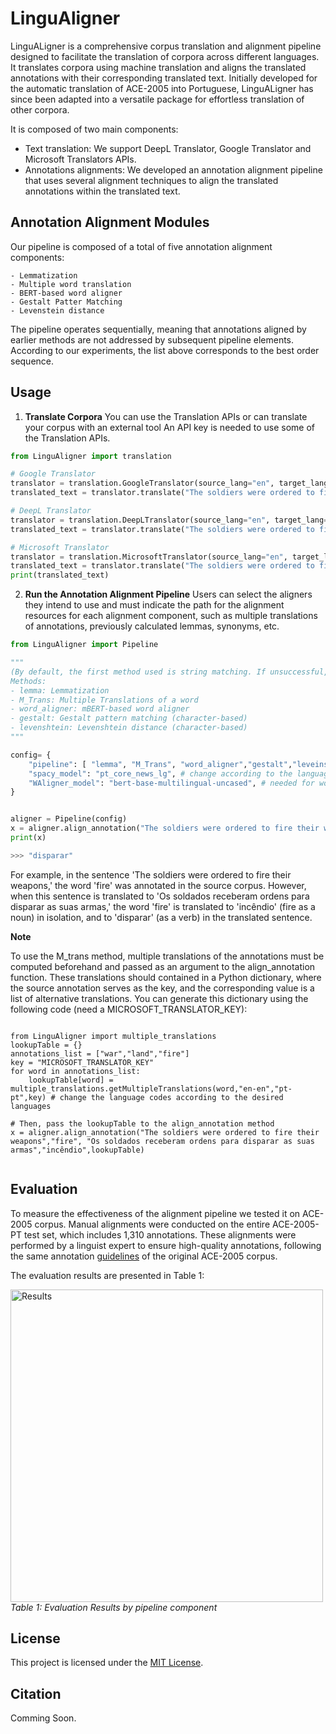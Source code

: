 # LinguAligner
LinguALigner is a comprehensive corpus translation and alignment pipeline designed to facilitate the translation of corpora across different languages. It translates corpora using machine translation and aligns the translated annotations with their corresponding translated text. Initially developed for the automatic translation of ACE-2005 into Portuguese, LinguALigner has since been adapted into a versatile package for effortless translation of other corpora.

It is composed of two main components: 

- Text translation: We support DeepL Translator, Google Translator and Microsoft Translators APIs. 
- Annotations alignments: We developed an annotation alignment pipeline that uses several alignment techniques to align the translated annotations within the translated text.


## Annotation Alignment Modules
Our pipeline is composed of a total of five annotation alignment components:

    - Lemmatization
    - Multiple word translation
    - BERT-based word aligner
    - Gestalt Patter Matching
    - Levenstein distance

The pipeline operates sequentially, meaning that annotations aligned by earlier methods are not addressed by subsequent pipeline elements. According to our experiments, the list above corresponds to the best order sequence.


## Usage



1. **Translate Corpora**
    You can use the Translation APIs or can translate your corpus with an external tool
    An API key is needed to use some of the Translation APIs.
    
```python
from LinguAligner import translation

# Google Translator
translator = translation.GoogleTranslator(source_lang="en", target_lang="pt")
translated_text = translator.translate("The soldiers were ordered to fire their weapons")

# DeepL Translator
translator = translation.DeepLTranslator(source_lang="en", target_lang="pt", key="DEEPL_KEY")
translated_text = translator.translate("The soldiers were ordered to fire their weapons")

# Microsoft Translator
translator = translation.MicrosoftTranslator(source_lang="en", target_lang="pt", key="MICROSOFT_TRANSLATOR_KEY")
translated_text = translator.translate("The soldiers were ordered to fire their weapons")
print(translated_text)

```


2. **Run the Annotation Alignment Pipeline**
   Users can select the aligners they intend to use and must indicate the path for the alignment resources for each alignment component, such as multiple translations of annotations, previously calculated lemmas, synonyms, etc. 

```python
from LinguAligner import Pipeline

"""
(By default, the first method used is string matching. If unsuccessful, the alignment pipeline is employed.)
Methods:
- lemma: Lemmatization
- M_Trans: Multiple Translations of a word
- word_aligner: mBERT-based word aligner
- gestalt: Gestalt pattern matching (character-based)
- levenshtein: Levenshtein distance (character-based)
"""

config= {
    "pipeline": [ "lemma", "M_Trans", "word_aligner","gestalt","leveinstein"], # can be changed according to the desired pipeline
    "spacy_model": "pt_core_news_lg", # change according to the language
    "WAligner_model": "bert-base-multilingual-uncased", # needed for word_aligner
}


aligner = Pipeline(config)
x = aligner.align_annotation("The soldiers were ordered to fire their weapons.", "fire", "Os soldados receberam ordens para disparar as suas armas.","incêndio")
print(x)

>>> "disparar"
```
For example, in the sentence 'The soldiers were ordered to fire their weapons,' the word 'fire' was annotated in the source corpus. However, when this sentence is translated to 'Os soldados receberam ordens para disparar as suas armas,' the word 'fire' is translated to 'incêndio' (fire as a noun) in isolation, and to 'disparar' (as a verb) in the translated sentence.

**Note** 

To use the M_trans method, multiple translations of the annotations must be computed beforehand and passed as an argument to the align_annotation function. These translations should contained in a Python dictionary, where the source annotation serves as the key, and the corresponding value is a list of alternative translations. You can generate this dictionary using the following code (need a MICROSOFT_TRANSLATOR_KEY):


```

from LinguAligner import multiple_translations
lookupTable = {}
annotations_list = ["war","land","fire"]
key = "MICROSOFT_TRANSLATOR_KEY"
for word in annotations_list:
    lookupTable[word] = multiple_translations.getMultipleTranslations(word,"en-en","pt-pt",key) # change the language codes according to the desired languages

# Then, pass the lookupTable to the align_annotation method
x = aligner.align_annotation("The soldiers were ordered to fire their weapons","fire", "Os soldados receberam ordens para disparar as suas armas","incêndio",lookupTable)


```

## Evaluation
To measure the effectiveness of the alignment pipeline we tested it on ACE-2005 corpus. Manual alignments were conducted on the entire ACE-2005-PT test set, which includes 1,310 annotations. These alignments were performed by a linguist expert to ensure high-quality annotations, following the same annotation [guidelines](https://www.ldc.upenn.edu/sites/www.ldc.upenn.edu/files/english-events-guidelines-v5.4.3.pdf) of the original ACE-2005 corpus.

The evaluation results are presented in Table 1:

<p>
    <img src="https://github.com/lfcc1/LinguAligner/blob/main/img/eval_by_comp.png?raw=true" alt="Results" width="500"/>
    <br>
    <em>Table 1: Evaluation Results by pipeline component</em>
</p>



## License

This project is licensed under the [MIT License](LICENSE).

## Citation

Comming Soon.


